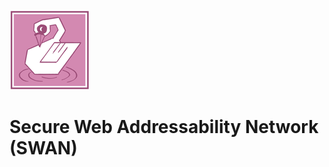 ![Secure Web Addressability Network](images/swan.128.pxls.100.dpi.png)

# Secure Web Addressability Network (SWAN)
